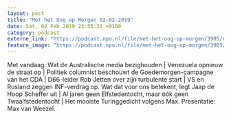 ```yaml
---
layout: post
title: "Met het Oog op Morgen 02-02-2019"
date: Sat, 02 Feb 2019 23:55:32 +0100
category: podcast
externe_link: "https://podcast.npo.nl/file/met-het-oog-op-morgen/3905/nporadio1_met-het-oog-op-morgen_20190202_met-het-oog-op-morgen-02-02-2019_4FHU2G.mp3"
feature_image: "https://podcast.npo.nl/file/met-het-oog-op-morgen/3905/nporadio1_met-het-oog-op-morgen_20190202_met-het-oog-op-morgen-02-02-2019_4FHU2G.mp3"
---
```


Met vandaag: Wat de Australische media bezighouden | Venezuela opnieuw de straat op | Politiek columnist beschouwt de Goedemorgen-campagne van het CDA | D66-leider Rob Jetten over zijn turbulente start | VS en Rusland zeggen INF-verdrag op. Wat dat voor ons betekent, legt Jaap de Hoop Scheffer uit | Al jaren geen Elfstedentocht, maar óók geen Twaalfstedentocht | Het mooiste Turinggedicht volgens Max. Presentatie: Max van Weezel.
